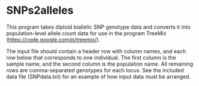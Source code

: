 SNPs2alleles
============

This program takes diploid biallelic SNP genotype data and converts it into population-level allele count data for use in the program TreeMix (https://code.google.com/p/treemix/).

The input file should contain a header row with column names, and each row below that corresponds to one individual. The first column is the sample name, and the second column is the population name. All remaining rows are comma-separated genotypes for each locus. See the included data file (SNPdata.txt) for an example of how input data must be arranged.

